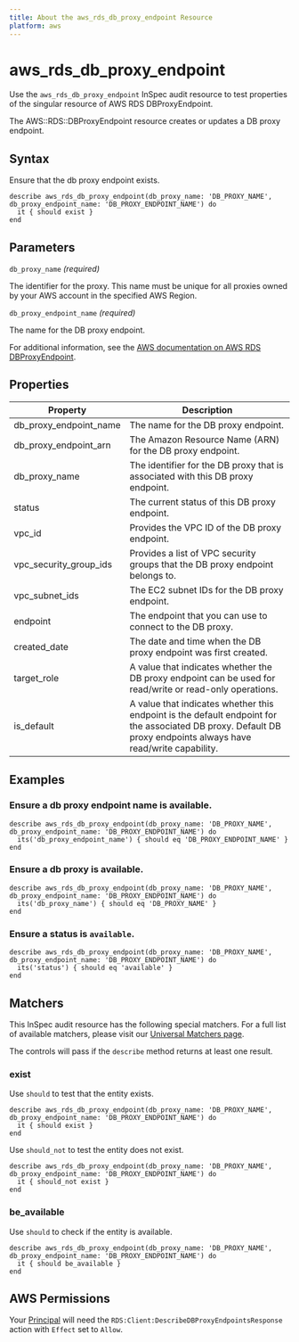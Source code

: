 ```yaml
---
title: About the aws_rds_db_proxy_endpoint Resource
platform: aws
---
```


# aws_rds_db_proxy_endpoint

Use the `aws_rds_db_proxy_endpoint` InSpec audit resource to test properties of the singular resource of AWS RDS DBProxyEndpoint.

The AWS::RDS::DBProxyEndpoint resource creates or updates a DB proxy endpoint.

## Syntax

Ensure that the db proxy endpoint exists.

    describe aws_rds_db_proxy_endpoint(db_proxy_name: 'DB_PROXY_NAME', db_proxy_endpoint_name: 'DB_PROXY_ENDPOINT_NAME') do
      it { should exist }
    end

## Parameters

`db_proxy_name` _(required)_

The identifier for the proxy. This name must be unique for all proxies owned by your AWS account in the specified AWS Region.

`db_proxy_endpoint_name` _(required)_

The name for the DB proxy endpoint.

For additional information, see the [AWS documentation on AWS RDS DBProxyEndpoint](https://docs.aws.amazon.com/AWSCloudFormation/latest/UserGuide/aws-resource-rds-dbproxyendpoint.html).

## Properties

| Property | Description |
| --- | --- |
| db_proxy_endpoint_name | The name for the DB proxy endpoint. |
| db_proxy_endpoint_arn | The Amazon Resource Name (ARN) for the DB proxy endpoint. |
| db_proxy_name | The identifier for the DB proxy that is associated with this DB proxy endpoint. |
| status | The current status of this DB proxy endpoint. |
| vpc_id | Provides the VPC ID of the DB proxy endpoint. |
| vpc_security_group_ids | Provides a list of VPC security groups that the DB proxy endpoint belongs to. |
| vpc_subnet_ids | The EC2 subnet IDs for the DB proxy endpoint. |
| endpoint | The endpoint that you can use to connect to the DB proxy. |
| created_date | The date and time when the DB proxy endpoint was first created. |
| target_role | A value that indicates whether the DB proxy endpoint can be used for read/write or read-only operations. |
| is_default | A value that indicates whether this endpoint is the default endpoint for the associated DB proxy. Default DB proxy endpoints always have read/write capability. |

## Examples

### Ensure a db proxy endpoint name is available.
    describe aws_rds_db_proxy_endpoint(db_proxy_name: 'DB_PROXY_NAME', db_proxy_endpoint_name: 'DB_PROXY_ENDPOINT_NAME') do
      its('db_proxy_endpoint_name') { should eq 'DB_PROXY_ENDPOINT_NAME' }
    end

### Ensure a db proxy is available.
    describe aws_rds_db_proxy_endpoint(db_proxy_name: 'DB_PROXY_NAME', db_proxy_endpoint_name: 'DB_PROXY_ENDPOINT_NAME') do
      its('db_proxy_name') { should eq 'DB_PROXY_NAME' }
    end

### Ensure a status is `available`.
    describe aws_rds_db_proxy_endpoint(db_proxy_name: 'DB_PROXY_NAME', db_proxy_endpoint_name: 'DB_PROXY_ENDPOINT_NAME') do
      its('status') { should eq 'available' }
    end

## Matchers

This InSpec audit resource has the following special matchers. For a full list of available matchers, please visit our [Universal Matchers page](https://www.inspec.io/docs/reference/matchers/).

The controls will pass if the `describe` method returns at least one result.

### exist

Use `should` to test that the entity exists.

    describe aws_rds_db_proxy_endpoint(db_proxy_name: 'DB_PROXY_NAME', db_proxy_endpoint_name: 'DB_PROXY_ENDPOINT_NAME') do
      it { should exist }
    end

Use `should_not` to test the entity does not exist.

    describe aws_rds_db_proxy_endpoint(db_proxy_name: 'DB_PROXY_NAME', db_proxy_endpoint_name: 'DB_PROXY_ENDPOINT_NAME') do
      it { should_not exist }
    end

### be_available

Use `should` to check if the entity is available.

    describe aws_rds_db_proxy_endpoint(db_proxy_name: 'DB_PROXY_NAME', db_proxy_endpoint_name: 'DB_PROXY_ENDPOINT_NAME') do
      it { should be_available }
    end

## AWS Permissions

Your [Principal](https://docs.aws.amazon.com/IAM/latest/UserGuide/intro-structure.html#intro-structure-principal) will need the `RDS:Client:DescribeDBProxyEndpointsResponse` action with `Effect` set to `Allow`.